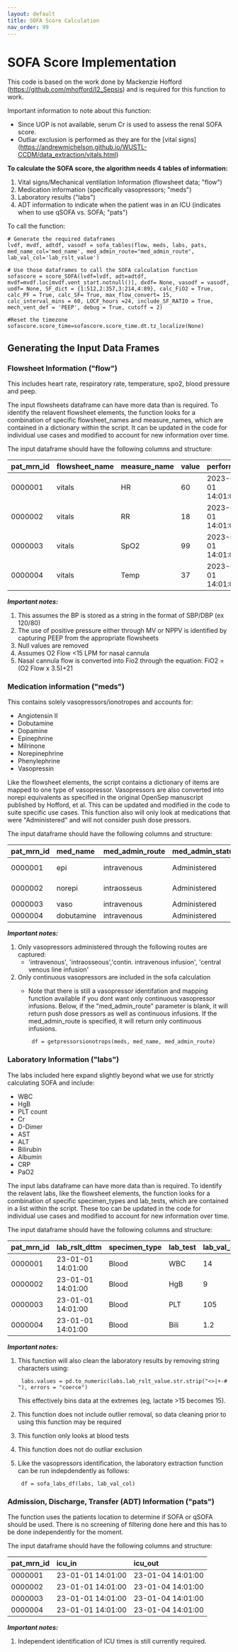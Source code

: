 ```yaml
---
layout: default
title: SOFA Score Calculation
nav_order: 99
---
```


# SOFA Score Implementation 

This code is based on the work done by Mackenzie Hofford (https://github.com/mhofford/I2_Sepsis) and is required for this function to work. 

Important information to note about this function: 

* Since UOP is not available, serum Cr is used to assess the renal SOFA score. 
* Outliar exclusion is performed as they are for the [vital signs] (https://andrewmichelson.github.io/WUSTL-CCDM/data_extraction/vitals.html)
	

**To calculate the SOFA score, the algorithm needs 4 tables of information:**

1. Vital signs/Mechanical ventilation Information (flowsheet data; "flow")
2. Medication information (specifically vasopressors; "meds")
3. Laboratory results ("labs")
4. ADT information to indicate when the patient was in an ICU (indicates when to use qSOFA vs. SOFA; "pats")

To call the function:

	# Generate the required dataframes
	lvdf, mvdf, adtdf, vasodf = sofa_tables(flow, meds, labs, pats, med_name_col='med_name', med_admin_route="med_admin_route", lab_val_col='lab_rslt_value')
	
	# Use those dataframes to call the SOFA calculation function
	sofascore = score_SOFA(lvdf=lvdf, adt=adtdf, mvdf=mvdf.loc[mvdf.vent_start.notnull()], dxdf= None, vasodf = vasodf, uodf= None, SF_dict = {1:512,2:357,3:214,4:89}, calc_FiO2 = True, calc_PF = True, calc_SF= True, max_flow_convert= 15, calc_interval_mins = 60, LOCF_hours =24, include_SF_RATIO = True, mech_vent_def = 'PEEP', debug = True, cutoff = 2)
	
	#Reset the timezone
	sofascore.score_time=sofascore.score_time.dt.tz_localize(None)

## Generating the Input Data Frames

### Flowsheet Information ("flow")
This includes heart rate, respiratory rate, temperature, spo2, blood pressure and peep. 

The input flowsheets dataframe can have more data than is required. To identify the relavent flowsheet elements, the function looks for a combination of specific flowsheet_names and measure_names, which are contained in a dictionary within the script. It can be updated in the code for individual use cases and modified to account for new information over time.


The input dataframe should have the following columns and structure:

| pat_mrn_id     | flowsheet_name | measure_name  | value | performed|
|:---------------|:---------------|:--------------|:------|:----------|
| 0000001        | vitals|           HR				    | 60  | 2023-01-01 14:01:00
| 0000002        |vitals|           RR				    | 18  |2023-01-01 14:01:00
| 0000003        | vitals|            SpO2               | 99  |2023-01-01 14:01:00
| 0000004        | vitals|            Temp		           | 37  |2023-01-01 14:01:00

***Important notes:***

1. This assumes the BP is stored as a string in the format of SBP/DBP (ex 120/80)
2. The use of positive pressure either through MV or NPPV is identified by capturing PEEP from the appropriate flowsheets
3. Null values are removed
4. Assumes O2 Flow <15 LPM for nasal cannula
5. Nasal cannula flow is converted into Fio2 through the equation: FiO2 = (O2 Flow x 3.5)+21

### Medication information ("meds")
This contains solely vasopressors/ionotropes and accounts for:

* Angiotensin II
* Dobutamine
* Dopamine
* Epinephrine
* Milrinone
* Norepinephrine
* Phenylephrine 
* Vasopressin

Like the flowsheet elements, the script contains a dictionary of items are mapped to one type of vasopressor. Vasopressors are also converted into norepi equivalents as specified in the original OpenSep manuscript published by Hofford, et al. This can be updated and modified in the code to suite specific use cases. This function also will only look at medications that were "Administered" and will not consider push dose pressors. 


The input dataframe should have the following columns and structure:

| pat_mrn_id     | med_name | med_admin_route | med_admin_status |med_admin_amt|'med_admin_dose_start_date'|'med_admin_dose_stop_date'|
|:---------------|:------------------|:------|:------|:------|:------|:------|
| 0000001        | epi				    | intravenous  | Administered   |  0.05 mcg/kg/min   | 2023-01-01 14:01:00  | 2023-01-01 15:01:00
| 0000002        | norepi				 | intraosseus  |  Administered  | 0.05 mcg/kg/min   | 2023-01-01 14:01:00 | 2023-01-01 15:01:00
| 0000003        | vaso              |   intravenous| Administered   |  0.04 Units/min    | 2023-01-01 14:01:00   |2023-01-01 15:01:00 
| 0000004        | dobutamine		    |  intravenous | Administered   |  5 mcg/kg/min      | 2023-01-01 14:01:00   |2023-01-01 15:01:00 

***Important notes:***

1. Only vasopressors administered through the following routes are captured: 
	* 'intravenous', 'intraosseous','contin. intravenous infusion', 'central venous line infusion'
2. Only continuous vasopressors are included in the sofa calculation
	*  Note that there is still a vasopressor identifation and mapping function available if you dont want only continuous vasopressor infusions. Below, if the "med_admin_route" parameter is blank, it will return push dose pressors 	as well as continuous infusions. If the med_admin_route is specified, it will return only continuous infusions.

			df = getpressorsionotrops(meds, med_name, med_admin_route)


### Laboratory Information ("labs")
The labs included here expand slightly beyond what we use for strictly calculating SOFA and include:

* WBC
* HgB
* PLT count
* Cr
* D-Dimer
* AST
* ALT
* Bilirubin
* Albumin
* CRP
* PaO2

The input labs dataframe can have more data than is required. To identify the relavent labs, like the flowsheet elements, the function looks for a combination of specific specimen_types and lab_tests, which are contained in a list within the script. These too can be updated in the code for individual use cases and modified to account for new information over time.



The input dataframe should have the following columns and structure:

| pat_mrn_id     | lab_rslt_dttm|   specimen_type         | lab_test | lab_val_col | 
|:-------------------|:------------------|:------|:------|:------|
| 0000001        | 23-01-01 14:01:00	| Blood |  WBC  | 14
| 0000002        | 23-01-01 14:01:00	| Blood | HgB | 9
| 0000003        | 23-01-01 14:01:00 | Blood | PLT   | 105       
| 0000004        | 23-01-01 14:01:00	 | Blood | Bili | 1.2

***Important notes:***

1. This function will also clean the laboratory results by removing string characters using:

		labs.values = pd.to_numeric(labs.lab_rslt_value.str.strip("<>|+-# "), errors = "coerce")
	This effectively bins data at the extremes (eg, lactate >15 becomes 15). 
	
2. This function does not include outlier removal, so data cleaning prior to using this function may be required
3. This function only looks at blood tests
4. This function does not do outliar exclusion
5. Like the vasopressors identification, the laboratory extraction function can be run indepdendently as follows:
	
		df = sofa_labs_df(labs, lab_val_col)
		
### Admission, Discharge, Transfer (ADT) Information ("pats")
The function uses the patients location to determine if SOFA or qSOFA should be used. There is no screening of filtering done here and this has to be done independently for the moment. 


The input dataframe should have the following columns and structure:

| pat_mrn_id     | icu_in|   icu_out        
|:---------------|:------|:---------|
| 0000001        | 23-01-01 14:01:00	| 23-01-04 14:01:00
| 0000002        | 23-01-01 14:01:00	| 23-01-04 14:01:00
| 0000003        | 23-01-01 14:01:00 | 23-01-04 14:01:00
| 0000004        | 23-01-01 14:01:00 | 23-01-04 14:01:00

***Important notes:***

1. Independent identification of ICU times is still currently required.
